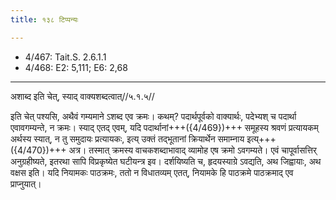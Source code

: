 ```yaml
---
title: १३८ टिप्पन्यः

---
```

- 4/467: Tait.S. 2.6.1.1
- 4/468: E2: 5,111; E6: 2,68

____________________________________________


अशाब्द इति चेत्, स्याद् वाक्यशब्दत्वात्//५.१.५//

इति चेत् पश्यसि, अथैवं गम्यमाने ऽशब्द एव क्रमः। कथम्? पदार्थपूर्वको वाक्यार्थः, पदेभ्यश् च पदार्था एवावगम्यन्ते, न क्रमः। स्याद् एतद् एवम्, यदि पदार्थानां+++({4/469})+++ समूहस्य श्रवणं प्रत्यायकम् अर्थस्य स्यात्, न तु समुदायः प्रत्यायकः, इत्य् उक्तं तद्भूतानां क्रियार्थेन समाम्नाय इत्य्+++({4/470})+++ अत्र। तस्मात् क्रमस्य वाचकशब्दाभावाद् व्यामोह एष क्रमो ऽवगम्यते। एवं चापूर्वासत्तिर् अनुग्रहीष्यते, इतरथा सापि विप्रकृष्येत घटीयन्त्र इव। दर्शयिष्यति च, हृदयस्याग्रे ऽवद्यति, अथ जिह्वायाः, अथ वक्षस इति। यदि नियामकः पाठक्रमः, ततो न विधातव्यम् एतत्, नियामके हि पाठक्रमे पाठक्रमाद् एव प्राप्नुयात्।
